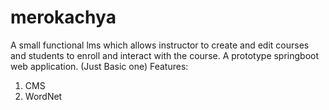 # merokachya
A small functional lms which allows instructor to create and edit courses and students to enroll and interact with the course.
A prototype springboot web application. (Just Basic one)
Features: 
1. CMS
2. WordNet

